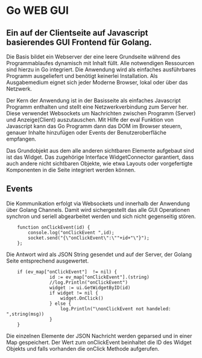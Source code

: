 # Go WEB GUI

Ein auf der Clientseite auf Javascript basierendes GUI Frontend für Golang.
---

Die Basis bildet ein Webserver der eine leere Grundseite während des Programmablaufes dynamisch mit
Inhalt füllt. Alle notwendigen Ressourcen sind hierzu in Go integriert. Die Anwendung wird als 
einfaches ausführbares Programm ausgeliefert und benötigt keinerlei Installation. 
Als Ausgabemedium eignet sich jeder Moderne Browser, lokal oder über das Netzwerk.

Der Kern der Anwendung ist in der Basisseite als einfaches Javascript Programm enthalten 
und stellt eine Netzwerkverbindung zum Server her. Diese verwendet Websockets um Nachrichten 
zwischen Programm (Server) und Anzeige(Client) auszutauschen. Mit Hilfe der eval Funktion 
von Javascript kann das Go Programm dann das DOM im Browser steuern, genauer Inhalte hinzufügen 
oder Events der Benutzeroberfläche empfangen.

Das Grundobjekt aus dem alle anderen sichtbaren Elemente aufgebaut sind ist das Widget. 
Das zugehörige Interface WidgetConnector garantiert, dass auch andere nicht sichtbaren Objekte, 
wie etwa Layouts oder vorgefertigte Komponenten in die Seite integriert werden können.

## Events

Die Kommunikation erfolgt via Websockets und innerhalb der Anwendung über Golang Channels.
Damit wird sichergestellt das alle GUI Operationen synchron und seriell abgearbeitet werden 
und sich nicht gegenseitig stören. 

        function onClickEvent(id) {
            console.log("onClickEvent ",id);
            socket.send("{\"onClickEvent\":\""+id+"\"}");
        };

Die Antwort wird als JSON String gesendet und auf der Server, der Golang Seite entsprechend ausgewertet.

        if (ev_map["onClickEvent"] 	!= nil) { 
        	    	id := ev_map["onClickEvent"].(string)
        	    	//log.Println("onClickEvent")
        	    	widget := ui.GetWidgetByID(id)
        	    	if widget != nil {
        	    		widget.OnClick()
        	    	} else {
        	    		log.Println("\nonClickEvent not handeled: ",string(msg))
        	    	}
	    }

Die einzelnen Elemente der JSON Nachricht werden geparsed und in einer Map gespeichert. Der Wert zum onClickEvent beinhaltet die ID des Widget Objekts und falls vorhanden die onClick Methode aufgerufen. 
 
